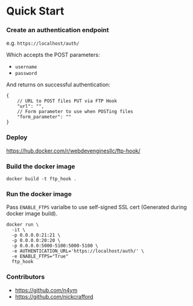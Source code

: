 # Quick Start

### Create an authentication endpoint
e.g. `https://localhost/auth/`

Which accepts the POST parameters:
- `username`
- `password`

And returns on successful authentication:
```
{
	// URL to POST files PUT via FTP Hook
	"url": "",
	// Form parameter to use when POSTing files
	"form_parameter": ""
}
```

### Deploy 

https://hub.docker.com/r/webdevenginesllc/ftp-hook/

### Build the docker image  
```
docker build -t ftp_hook .
```

### Run the docker image  

Pass `ENABLE_FTPS` varialbe to use self-signed SSL cert (Generated during docker image build).

```
docker run \
  -it \
  -p 0.0.0.0:21:21 \
  -p 0.0.0.0:20:20 \
  -p 0.0.0.0:5000-5100:5000-5100 \
  -e AUTHENTICATION_URL='https://localhost/auth/' \
  -e ENABLE_FTPS="True"
  ftp_hook
```

### Contributors
- https://github.com/n4ym  
- https://github.com/nickcrafford
